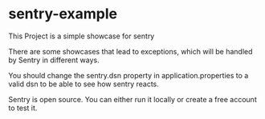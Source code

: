 # sentry-example
This Project is a simple showcase for sentry

There are some showcases that lead to exceptions, which will be handled by Sentry in different ways.

You should change the sentry.dsn property in application.properties to a valid dsn to be able to see how sentry reacts.

Sentry is open source. You can either run it locally or create a free account to test it. 
